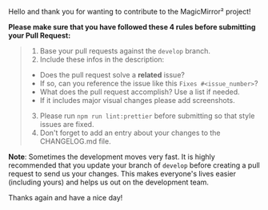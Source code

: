 Hello and thank you for wanting to contribute to the MagicMirror² project!

**Please make sure that you have followed these 4 rules before submitting your Pull Request:**

> 1. Base your pull requests against the `develop` branch.
> 2. Include these infos in the description:
>
> - Does the pull request solve a **related** issue?
> - If so, can you reference the issue like this `Fixes #<issue_number>`?
> - What does the pull request accomplish? Use a list if needed.
> - If it includes major visual changes please add screenshots.
>
> 3. Please run `npm run lint:prettier` before submitting so that
>    style issues are fixed.
> 4. Don't forget to add an entry about your changes to
>    the CHANGELOG.md file.

**Note**: Sometimes the development moves very fast. It is highly
recommended that you update your branch of `develop` before creating a
pull request to send us your changes. This makes everyone's lives
easier (including yours) and helps us out on the development team.

Thanks again and have a nice day!
